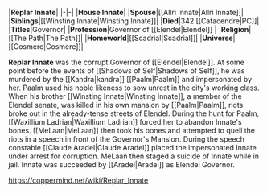 |**Replar Innate**|
|-|-|
|**House Innate**|
|**Spouse**|[[Allri Innate\|Allri Innate]]|
|**Siblings**|[[Winsting Innate\|Winsting Innate]]|
|**Died**|342 [[Catacendre\|PC]]|
|**Titles**|Governor|
|**Profession**|Governor of [[Elendel\|Elendel]] |
|**Religion**|[[The Path\|The Path]]|
|**Homeworld**|[[Scadrial\|Scadrial]]|
|**Universe**|[[Cosmere\|Cosmere]]|

**Replar Innate** was the corrupt Governor of [[Elendel\|Elendel]]. At some point before the events of [[Shadows of Self\|Shadows of Self]], he was murdered by the [[Kandra\|kandra]] [[Paalm\|Paalm]] and impersonated by her. Paalm used his noble likeness to sow unrest in the city's working class. When his brother [[Winsting Innate\|Winsting Innate]], a member of the Elendel senate, was killed in his own mansion by [[Paalm\|Paalm]], riots broke out in the already-tense streets of Elendel.
During the hunt for Paalm, [[Waxillium Ladrian\|Waxillium Ladrian]] forced her to abandon Innate's bones. [[MeLaan\|MeLaan]] then took his bones and attempted to quell the riots in a speech in front of the Governor's Mansion. During the speech constable [[Claude Aradel\|Claude Aradel]] placed the impersonated Innate under arrest for corruption. MeLaan then staged a suicide of Innate while in jail.
Innate was succeeded by [[Aradel\|Aradel]] as Elendel Governor.



https://coppermind.net/wiki/Replar_Innate